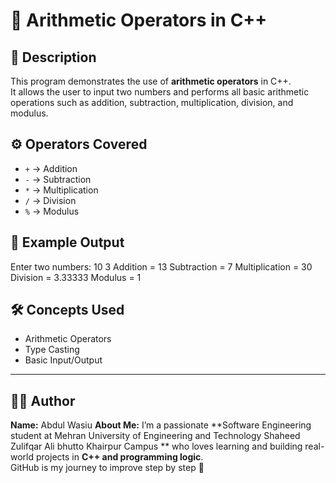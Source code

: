 # 🧮 Arithmetic Operators in C++

## 📘 Description
This program demonstrates the use of **arithmetic operators** in C++.  
It allows the user to input two numbers and performs all basic arithmetic operations such as addition, subtraction, multiplication, division, and modulus.

## ⚙️ Operators Covered
- `+` → Addition  
- `-` → Subtraction  
- `*` → Multiplication  
- `/` → Division  
- `%` → Modulus  

## 🧠 Example Output
Enter two numbers: 10 3
Addition = 13
Subtraction = 7
Multiplication = 30
Division = 3.33333
Modulus = 1

## 🛠️ Concepts Used
- Arithmetic Operators  
- Type Casting  
- Basic Input/Output  

---

## 👨‍💻 Author
**Name:** Abdul Wasiu
**About Me:** I’m a passionate **Software Engineering student at Mehran University of Engineering and Technology Shaheed Zulifqar Ali bhutto Khairpur Campus ** who loves learning and building real-world projects in **C++ and programming logic**.  
GitHub is my journey to improve step by step 🚀
